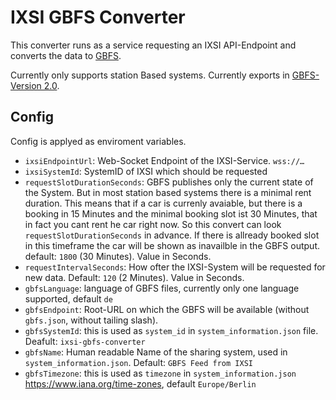 # IXSI GBFS Converter

This converter runs as a service requesting an IXSI API-Endpoint and converts the data to [GBFS](https://github.com/NABSA/gbfs/).

Currently only supports station Based systems. Currently exports in [GBFS-Version 2.0](https://github.com/NABSA/gbfs/blob/v2.0/gbfs.md).

## Config

Config is applyed as enviroment variables.

* `ixsiEndpointUrl`: Web-Socket Endpoint of the IXSI-Service. `wss://…`  
* `ixsiSystemId`: SystemID of IXSI which should be requested
* `requestSlotDurationSeconds`: GBFS publishes only the current state of the System. But in most station based systems there is a minimal rent duration. This means that if a car is currenly avaiable, but there is a booking in 15 Minutes and the minimal booking slot ist 30 Minutes, that in fact you cant rent he car right now. So this convert can look `requestSlotDurationSeconds` in advance. If there is allready booked slot in this timeframe the car will be shown as inavailble in the GBFS output. default: `1800` (30 Minutes). Value in Seconds.
* `requestIntervalSeconds`: How ofter the IXSI-System will be requested for new data. Default: `120` (2 Minutes). Value in Seconds.
* `gbfsLanguage`: language of GBFS files, currently only one language supported, default `de`
* `gbfsEndpoint`: Root-URL on which the GBFS will be available (without `gbfs.json`, without tailing slash).
* `gbfsSystemId`: this is used as `system_id` in `system_information.json` file. Deafult: `ixsi-gbfs-converter`
* `gbfsName`: Human readable Name of the sharing system, used in `system_information.json`. Default: `GBFS Feed from IXSI`
* `gbfsTimezone`: this is used as `timezone` in `system_information.json` https://www.iana.org/time-zones, default `Europe/Berlin`
